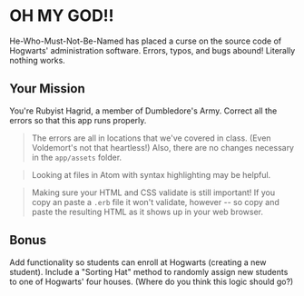 # OH MY GOD!!

He-Who-Must-Not-Be-Named has placed a curse on the source code of Hogwarts' administration software. Errors, typos, and bugs abound! Literally nothing works.

## Your Mission

You're Rubyist Hagrid, a member of Dumbledore's Army. Correct all the errors so that this app runs properly.

> The errors are all in locations that we've covered in class. (Even Voldemort's not that heartless!) Also, there are no changes necessary in the `app/assets` folder.

> Looking at files in Atom with syntax highlighting may be helpful.

> Making sure your HTML and CSS validate is still important! If you copy an paste a `.erb` file it won't validate, however -- so copy and paste the resulting HTML as it shows up in your web browser.

## Bonus

Add functionality so students can enroll at Hogwarts (creating a new student). Include a "Sorting Hat" method to randomly assign new students to one of Hogwarts' four houses. (Where do you think this logic should go?)
